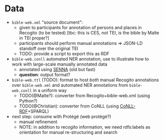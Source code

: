 # Data

- `bible-web.xml` "source document":
	- given to participants for annotation of persons and places in Recogito (to be tested)
	  [tbc: this is CES, not TEI, is the bible by Malte in TEI proper?]
 	- participants should perform manual annotations => JSON-LD standoff over the original TEI
 	- TODO: provide a script to export this as RDF
- `bible-web.conll` automated NER annotation, use to illustrate how to work with large-scale manually annotated data
	- annotated using [SENNA](https://ronan.collobert.com/senna/) (old but fast)
	- **question**: output format?
- `bible-web.ttl` (TODO): format to host *both* manual Recogito annotations over `bible-web.xml` and automated NER annotations from `bible-web.conll` in a uniform way
	- TODO(@Malte?): converter from Recogito+bible-web.xml (using Python?)
	- TODO(@Christian): converter from CoNLL (using [CoNLL-RDF](https://github.com/acoli-repo/conll-rdf)+SPARQL)
- next step: consume with Protégé (web protégé?)
	- manual refinement
	- NOTE: in addition to recogito information, we need rdfs:labels as orientation for manual re-structuring and search